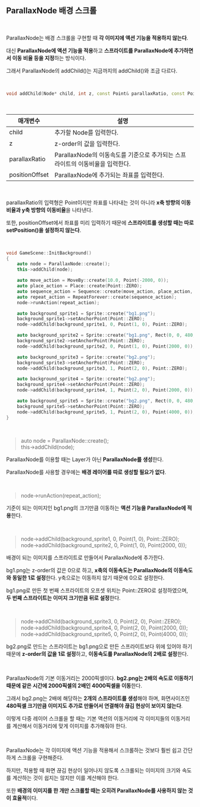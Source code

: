 ## ParallaxNode 배경 스크롤

</br>

ParallaxNode는 배경 스크롤을 구현할 때 **각 이미지에 액션 기능을 적용하지 않는다**.

대신 **ParallaxNode에 액션 기능을 적용**하고 **스프라이트를 ParallaxNode에 추가하면서 이동 비율 등을 지정**하는 방식이다.

그래서 ParallaxNode의 addChild()는 지금까지의 addChild()와 조금 다르다.

</br>

```C++
void addChild(Node* child, int z, const Point& parallaxRatio, const Point& positionOffset);
```
</br>

|매개변수|설명|
|-------|----|
|child|추가할 Node를 입력한다.|
|z|z-order의 값을 입력한다.|
|parallaxRatio|ParallaxNode의 이동속도를 기준으로 추가되는 스프라이트의 이동비율을 입력한다.|
|positionOffset|ParallaxNode에 추가되는 좌표를 입력한다.|

</br>

parallaxRatio의 입력형은 Point이지만 좌표를 나타내는 것이 아니라 **x축 방향의 이동비율과 y축 방향의 이동비율**을 나타낸다.

또한, positionOffset에서 좌표를 미리 입력하기 때문에 **스프라이트를 생성할 때는 따로 setPosition()을 설정하지 않는다**.

</br>

```C++
void GameScene::InitBackground()
{
    auto node = ParallaxNode::create();
    this->addChild(node);

    auto move_action = MoveBy::create(10.0, Point(-2000, 0));
    auto place_action = Place::create(Point::ZERO);
    auto sequence_action = Sequence::create(move_action, place_action, NULL);
    auto repeat_action = RepeatForever::create(sequence_action);
    node->runAction(repeat_action);

    auto background_sprite1 = Sprite::create("bg1.png");
    background_sprite1->setAnchorPoint(Point::ZERO);
    node->addChild(background_sprite1, 0, Point(1, 0), Point::ZERO);

    auto background_sprite2 = Sprite::create("bg1.png", Rect(0, 0, 480, 320));
    background_sprite2->setAnchorPoint(Point::ZERO);
    node->addChild(background_sprite2, 0, Point(1, 0), Point(2000, 0));

    auto background_sprite3 = Sprite::create("bg2.png");
    background_sprite3->setAnchorPoint(Point::ZERO);
    node->addChild(background_sprite3, 1, Point(2, 0), Point::ZERO);

    auto background_sprite4 = Sprite::create("bg2.png");
    background_sprite4->setAnchorPoint(Point::ZERO);
    node->addChild(background_sprite4, 1, Point(2, 0), Point(2000, 0));

    auto background_sprite5 = Sprite::create("bg2.png", Rect(0, 0, 480, 114));
    background_sprite5->setAnchorPoint(Point::ZERO);
    node->addChild(background_sprite5, 1, Point(2, 0), Point(4000, 0));
}
```
</br>

> auto node = ParallaxNode::create();    
> this->addChild(node);    

ParallaxNode를 이용할 때는 Layer가 아닌 **ParallaxNode를 생성**한다.

ParallaxNode를 사용할 경우에는 **배경 레이어를 따로 생성할 필요가 없다**.

</br>

> node->runAction(repeat_action);

기준이 되는 이미지인 bg1.png의 크기만큼 이동하는 **액션 기능을 ParallaxNode에 적용**한다.

</br>

> node->addChild(background_sprite1, 0, Point(1, 0), Point::ZERO);
> node->addChild(background_sprite2, 0, Point(1, 0), Point(2000, 0));

배경이 되는 이미지를 스프라이트로 만들어서 ParallaxNode에 추가한다.

bg1.png는 z-order의 값은 0으로 하고, **x축의 이동속도는 ParallaxNode의 이동속도와 동일한 1로 설정**한다. y축으로는 이동하지 않기 때문에 0으로 설정한다.

bg1.png로 만든 첫 번째 스프라이트의 오프셋 위치는 Point::ZERO로 설정하였으며, **두 번째 스프라이트는 이미지 크기만큼 뒤로 설정**한다.

</br>

> node->addChild(background_sprite3, 0, Point(2, 0), Point::ZERO);    
> node->addChild(background_sprite4, 0, Point(2, 0), Point(2000, 0));    
> node->addChild(background_sprite5, 0, Point(2, 0), Point(4000, 0));    

bg2.png로 만드는 스프라이트는 bg1.png으로 만든 스프라이트보다 위에 있어야 하기 때문에 **z-order의 값을 1로 설정**하고, **이동속도를 ParallaxNode의 2배로 설정**한다.

</br>

ParallaxNode의 기본 이동거리는 2000픽셀이다. **bg2.png는 2배의 속도로 이동하기 때문에 같은 시간에 2000픽셀의 2배인 4000픽셀을 이동**한다.

그래서 bg2.png는 2배에 해당하는 **2개의 스프라이트를 생성**해야 하며, 화면사이즈인 **480픽셀 크기만큼 이미지도 추가로 만들어서 연결해야 끊김 현상이 보이지 않는다**.

이렇게 다중 레이어 스크롤을 할 때는 기본 액션의 이동거리에 각 이미지들의 이동거리를 계산해서 이동거리에 맞게 이미지를 추가해줘야 한다.

</br>

ParallaxNode는 각 이미지에 액션 기능을 적용해서 스크롤하는 것보다 훨씬 쉽고 간단하게 스크롤을 구현해준다.

하지만, 적용할 때 화면 끊김 현상이 일어나지 않도록 스크롤되는 이미지의 크기와 속도를 계산하는 것이 쉽지는 않지만 이를 계산해야 한다.

또한 **배경의 이미지를 한 개만 스크롤할 때는 오히려 ParallaxNode를 사용하지 않는 것이 효율적**이다.